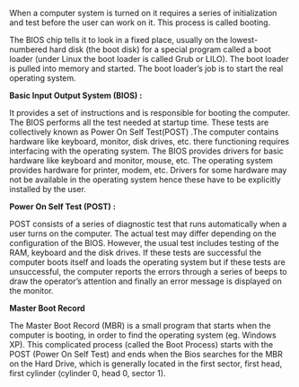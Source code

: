 When a computer system is turned on it requires a series of initialization and
test before the user can work on it. This process is called booting.

The BIOS chip tells it to look in a fixed place, usually on the lowest-numbered 
hard disk (the boot disk) for a special program called a boot loader (under Linux
the boot loader is called Grub or LILO). The boot loader is pulled into memory 
and started. The boot loader’s job is to start the real operating system. 

__Basic Input Output System (BIOS) :__

It provides a set of instructions and is responsible for booting the computer.
The BIOS performs all the test needed at startup time. These tests are collectively
known as Power On Self Test(POST) .The computer contains hardware like keyboard, 
monitor, disk drives, etc. there functioning requires interfacing with the operating 
system. The BIOS provides drivers for basic hardware like keyboard
and monitor, mouse, etc. The operating system provides hardware for 
printer, modem, etc. Drivers for some hardware may not be available
in the operating system hence these have to be explicitly installed by 
the user.

__Power On Self Test (POST) :__

POST consists of a series of diagnostic test that runs automatically 
when a user turns on the computer. The actual test may differ depending 
on the configuration of the BIOS. However, the usual test includes testing 
of the RAM, keyboard and the disk drives. If these tests are successful the
computer boots itself and loads the operating system but if these tests are 
unsuccessful, the computer reports the errors through a series of beeps to
draw the operator’s attention and finally an error message is displayed on
the monitor.

__Master Boot Record__ 

The Master Boot Record (MBR) is a small program that starts when
the computer is booting, in order to find the operating system
(eg. Windows XP). This complicated process (called the Boot Process)
starts with the POST (Power On Self Test) and ends when the Bios 
searches for the MBR on the Hard Drive, which is generally located 
in the first sector, first head, first cylinder (cylinder 0, head 0, sector 1). 
